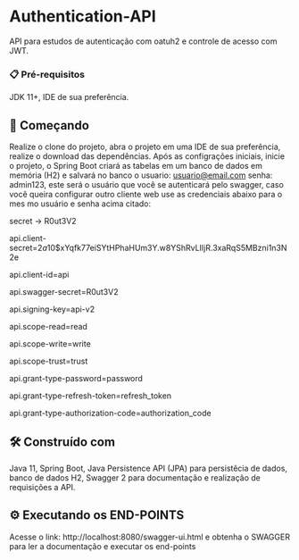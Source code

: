 # Authentication-API

API para estudos de autenticação com oatuh2 e controle de acesso com JWT.

### 📋 Pré-requisitos

JDK 11+, IDE de sua preferência.

## 🚀 Começando

Realize o clone do projeto, abra o projeto em uma IDE de sua preferência, realize
o download das dependências. Após as configrações iniciais, inicie o projeto, o Spring Boot criará as tabelas em um 
banco de dados em memória (H2) e salvará no banco o usuario: usuario@email.com senha: admin123, este será o usuário
que você se autenticará pelo swagger, caso você queira configurar outro cliente web use as credenciais abaixo para o mes
mo usuário e senha acima citado:

secret -> R0ut3V2

api.client-secret=$2a$10$xYqfk77eiSYtHPhaHUm3Y.w8YShRvLIIjR.3xaRqS5MBzni1n3N2e

api.client-id=api

api.swagger-secret=R0ut3V2

api.signing-key=api-v2

api.scope-read=read

api.scope-write=write

api.scope-trust=trust

api.grant-type-password=password

api.grant-type-refresh-token=refresh_token

api.grant-type-authorization-code=authorization_code

## 🛠️ Construído com

Java 11, Spring Boot, Java Persistence API (JPA) para persistêcia de
dados, banco de dados H2, Swagger 2 para documentação e realização de requisições a API.

## ⚙️ Executando os END-POINTS

Acesse o link: http://localhost:8080/swagger-ui.html e obtenha o SWAGGER para ler a documentação e executar os end-points
